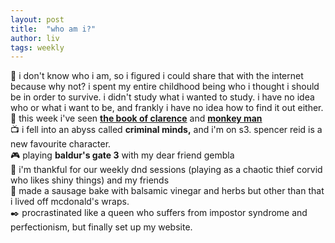 ```yaml
---
layout: post
title:  "who am i?"
author: liv
tags: weekly
---
```

💭 i don't know who i am, so i figured i could share that with the internet because why not? 
i spent my entire childhood being who i thought i should be in order to survive. 
i didn't study what i wanted to study. i have no idea who or what i want to be, and frankly i have no idea how to find it out either.  
🎥 this week i've seen [**the book of clarence**](https://letterboxd.com/vinjii/film/the-book-of-clarence-2023/) and [**monkey man**](https://letterboxd.com/vinjii/film/monkey-man/)    
📺 i fell into an abyss called **criminal minds,** and i'm on s3. spencer reid is a new favourite character.  
🎮 playing **baldur's gate 3** with my dear friend gembla  
💜 i'm thankful for our weekly dnd sessions (playing as a chaotic thief corvid who likes shiny things) and my friends  
🍴 made a sausage bake with balsamic vinegar and herbs but other than that i lived off mcdonald's wraps.  
✒️ procrastinated like a queen who suffers from impostor syndrome and perfectionism, but finally set up my website.  
